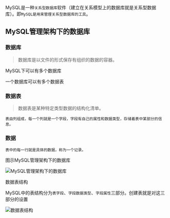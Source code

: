 MySQL是一种`关系型数据库`软件（建立在关系模型上的数据库就是关系型数据库）。即`MySQL是用来管理关系型数据库的工具`。


## MySQL管理架构下的数据库

### 数据库

>数据库是以文件的形式保存有组织的数据的容器。

MySQL下可以有多个数据库

一个数据库可以有多个数据表

### 数据表

>数据表是某种特定类型数据的结构化清单。

`表由列组成，每一个列就是一个字段，字段有自己的属性和数据类型，存储着表中某部分的信息。`

### 数据

`表中的每一行就是具体的数据，称为一个记录。`


图示MySQL管理架构下的数据库

![MySQL管理架构下的数据库](http://pcen3n3o2.bkt.clouddn.com/%E6%95%B0%E6%8D%AE%E5%BA%93%E7%BB%93%E6%9E%84.png)

数据表结构

MySQL中的表结构分为`表字段`、`字段数据类型`、`字段属性`三部分。创建表就是对这三部分的设置

![数据表结构](http://pcen3n3o2.bkt.clouddn.com/%E8%A1%A8%E7%BB%93%E6%9E%84.png)